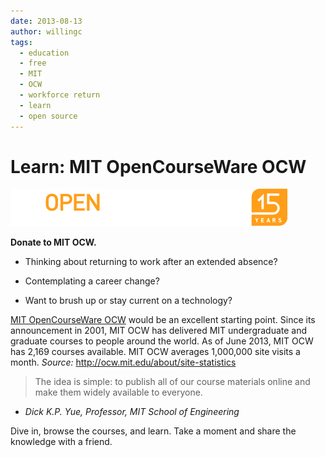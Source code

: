 ```yaml
---
date: 2013-08-13
author: willingc
tags:
  - education
  - free
  - MIT
  - OCW
  - workforce return
  - learn
  - open source
---
```


# Learn: MIT OpenCourseWare OCW

![](../../assets/images/images/ocw_mast.png)

**Donate to MIT OCW.**

- Thinking about returning to work after an extended absence?

- Contemplating a career change?

- Want to brush up or stay current on a technology?
<!-- more -->
[MIT OpenCourseWare OCW](http://ocw.mit.edu) would be an excellent starting
point. Since its announcement in 2001, MIT OCW has delivered MIT undergraduate
and graduate courses to people around the world. As of June 2013, MIT OCW has
2,169 courses available. MIT OCW averages 1,000,000 site visits a month.
_Source:_ <http://ocw.mit.edu/about/site-statistics>

> The idea is simple: to publish all of our course materials online and make
> them widely available to everyone.

- _Dick K.P. Yue, Professor, MIT School of Engineering_

Dive in, browse the courses, and learn. Take a moment and share the knowledge
with a friend.
